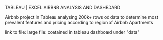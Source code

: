 TABLEAU | EXCEL
AIRBNB ANALYSIS AND DASHBOARD

Airbnb project in Tableau analysing 200k+ rows od data to determine most prevalent features and pricing according to region of Airbnb Apartments

link to file:
large file: contained in tableau dashboard under "data" 
